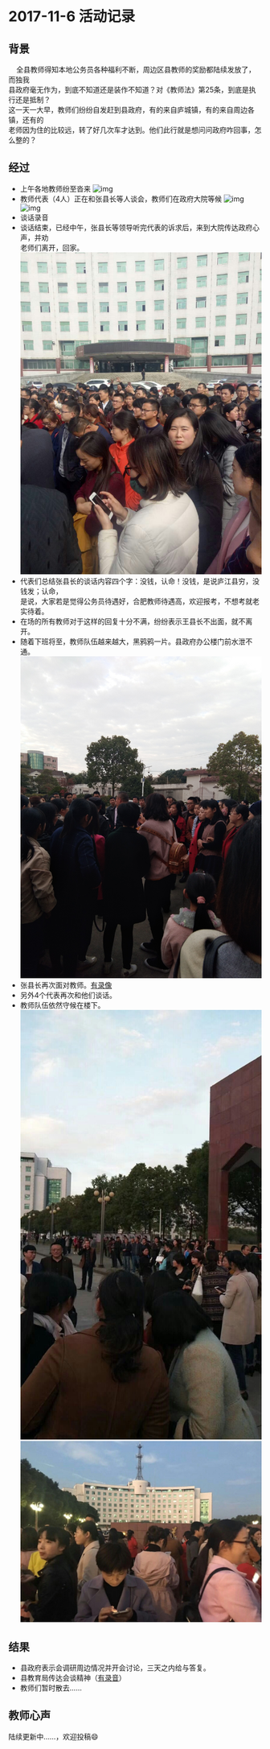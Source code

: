 # 2017-11-6 活动记录
## 背景
    全县教师得知本地公务员各种福利不断，周边区县教师的奖励都陆续发放了，而独我<br/>
县政府毫无作为，到底不知道还是装作不知道？对《教师法》第25条，到底是执行还是抵制？<br/>
这一天一大早，教师们纷纷自发赶到县政府，有的来自庐城镇，有的来自周边各镇，还有的<br/>
老师因为住的比较远，转了好几次车才达到。他们此行就是想问问政府咋回事，怎么整的？<br/>
## 经过
- 上午各地教师纷至沓来
![img](https://github.com/25thAssociation/LuJiang/blob/master/2017-11-6-Activity/IMG_20171106_090836.jpg)
- 教师代表（4人）正在和张县长等人谈会，教师们在政府大院等候
![img](https://github.com/25thAssociation/LuJiang/blob/master/2017-11-6-Activity/IMG_20171106_091859.jpg)
![img](https://github.com/25thAssociation/LuJiang/blob/master/2017-11-6-Activity/IMG_20171106_091904.jpg)
- 谈话录音
- 谈话结束，已经中午，张县长等领导听完代表的诉求后，来到大院传达政府心声，并劝<br/>
老师们离开，回家。
![img](https://github.com/25thAssociation/LuJiang/blob/master/2017-11-6-Activity/20171106mmexport1515475747087.jpg)
- 代表们总结张县长的谈话内容四个字：没钱，认命！没钱，是说庐江县穷，没钱发；认命，<br/>
是说，大家若是觉得公务员待遇好，合肥教师待遇高，欢迎报考，不想考就老实待着。
- 在场的所有教师对于这样的回复十分不满，纷纷表示王县长不出面，就不离开。
- 随着下班将至，教师队伍越来越大，黑鸦鸦一片。县政府办公楼门前水泄不通。
![img](https://github.com/25thAssociation/LuJiang/blob/master/2017-11-6-Activity/IMG_20171106_162505.jpg)
- 张县长再次面对教师。[有录像](https://github.com/25thAssociation/LuJiang/blob/master/2017-11-6-Activity/%E5%BC%A0%E5%8E%BF%E9%95%BF%E5%9C%A8%E5%8A%9E%E5%85%AC%E6%A5%BC%E5%89%8D%E9%9D%A2%E5%AF%B9%E6%95%99%E5%B8%88.mp4)
- 另外4个代表再次和他们谈话。
- 教师队伍依然守候在楼下。
![](https://github.com/25thAssociation/LuJiang/blob/master/2017-11-6-Activity/20171106mmexport1515475734187.jpg)
![](https://github.com/25thAssociation/LuJiang/blob/master/2017-11-6-Activity/20171106mmexport1515475740840.jpg)
## 结果
- 县政府表示会调研周边情况并开会讨论，三天之内给与答复。
- 县教育局传达会谈精神（[有录音](https://github.com/25thAssociation/LuJiang/blob/master/2017-11-6-Activity/%E4%B8%8B%E5%8D%88%207%E6%97%B62%E5%88%86%20.3gpp)）
- 教师们暂时散去……
## 教师心声
陆续更新中……，欢迎投稿:smile:
